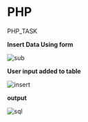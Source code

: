 # PHP
PHP_TASK

**Insert Data Using form**

![sub](https://github.com/B171406/PHP/assets/119347640/ed7ecc1f-4154-4b2f-9c05-a92ca40e6050)

**User input added to table**

![insert](https://github.com/B171406/PHP/assets/119347640/a203b9c2-a80c-4e92-b958-ce429dfd3357)

**output**

![sql](https://github.com/B171406/PHP/assets/119347640/855630fd-0c89-414d-9207-5861b164e773)
